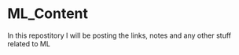 # ML_Content
In this repostitory I will be posting the links, notes and any other stuff related to ML
